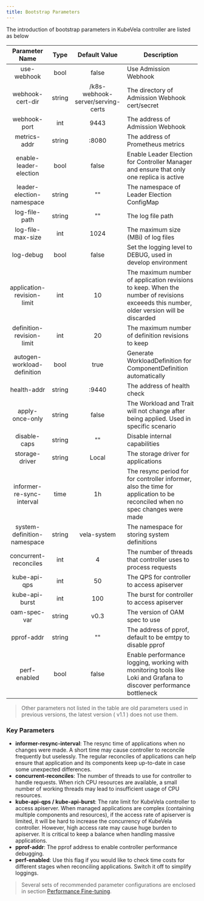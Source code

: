 ```yaml
---
title: Bootstrap Parameters
---
```


The introduction of bootstrap parameters in KubeVela controller are listed as below

|            Parameter Name           |  Type  |               Default Value              | Description                                                                         |
|:---------------------------:|:------:|:---------------------------------:|------------------------------------------------------------------------------|
|         use-webhook         |  bool  |               false               | Use Admission Webhook                                                       |
|       webhook-cert-dir      | string | /k8s-webhook-server/serving-certs | The directory of Admission Webhook cert/secret                                               |
|         webhook-port        |   int  |                9443               | The address of Admission Webhook                                                 |
|         metrics-addr        | string |               :8080               | The address of Prometheus metrics                                                    |
|    enable-leader-election   |  bool  |               false               | Enable Leader Election for Controller Manager and ensure that only one replica is active |
|  leader-election-namespace  | string |                 ""                | The namespace of Leader Election ConfigMap                                  |
|        log-file-path        | string |                 ""                | The log file path                                                                 |
|      log-file-max-size      |   int  |                1024               | The maximum size (MBi) of log files                                                  |
|          log-debug          |  bool  |               false               | Set the logging level to DEBUG, used in develop environment                                           |
|  application-revision-limit |   int  |                 10                | The maximum number of application revisions to keep. When the number of revisions exceeeds this number, older version will be discarded    |
|  definition-revision-limit  |   int  |                 20                | The maximum number of definition revisions to keep                                                 |
| autogen-workload-definition |  bool  |                true               | Generate WorkloadDefinition for ComponentDefinition automatically                                              |
|         health-addr         | string |               :9440               | The address of health check                                                               |
|       apply-once-only       | string |               false               | The Workload and Trait will not change after being applied. Used in specific scenario                           |
|         disable-caps        | string |                 ""                | Disable internal capabilities                                                                 |
|        storage-driver       | string |               Local               | The storage driver for applications                                                             |
|  informer-re-sync-interval  |  time  |                 1h                | The resync period for for controller informer, also the time for application to be reconciled when no spec changes were made                                         |
| system-definition-namespace | string |            vela-system            | The namespace for storing system definitions                                                      |
|    concurrent-reconciles    |   int  |                 4                 | The number of threads that controller uses to process requests                                                     |
|         kube-api-qps        |   int  |                 50                | The QPS for controller to access apiserver                                                    |
|        kube-api-burst       |   int  |                100                | The burst for controller to access apiserver                                            |
|         oam-spec-var        | string |                v0.3               | The version of OAM spec to use                                                             |
|          pprof-addr         | string |                 ""                | The address of pprof, default to be emtpy to disable pprof           |
|         perf-enabled        |  bool  |               false               | Enable performance logging, working with monitoring tools like Loki and Grafana to discover performance bottleneck |

> Other parameters not listed in the table are old parameters used in previous versions, the latest version ( v1.1 ) does not use them.

### Key Parameters

- **informer-resync-interval**: The resync time of applications when no changes were made. A short time may cause controller to reconcile frequently but uselessly. The regular reconciles of applications can help ensure that application and its components keep up-to-date in case some unexpected differences.
- **concurrent-reconciles**: The number of threads to use for controller to handle requests. When rich CPU resources are available, a small number of working threads may lead to insufficient usage of CPU resources.
- **kube-api-qps / kube-api-burst**: The rate limit for KubeVela controller to access apiserver. When managed applications are complex (containing multiple components and resources), if the access rate of apiserver is limited, it will be hard to increase the concurrency of KubeVela controller. However, high access rate may cause huge burden to apiserver. It is critical to keep a balance when handling massive applications.
- **pprof-addr**: The pprof address to enable controller performance debugging.
- **perf-enabled**: Use this flag if you would like to check time costs for different stages when reconciling applications. Switch it off to simplify loggings.

> Several sets of recommended parameter configurations are enclosed in section [Performance Fine-tuning](./performance-finetuning).